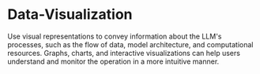 # Data-Visualization
Use visual representations to convey information about the LLM's processes, such as the flow of data, model architecture, and computational resources. Graphs, charts, and interactive visualizations can help users understand and monitor the operation in a more intuitive manner.
